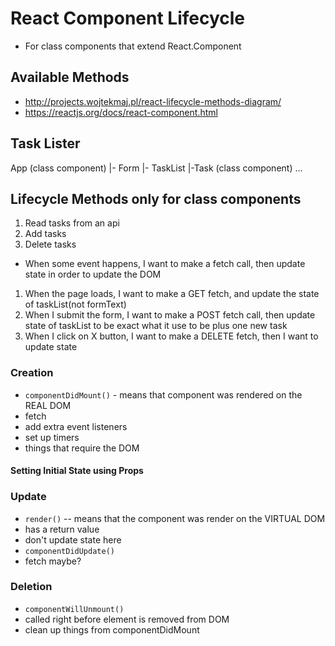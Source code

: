 # React Component Lifecycle
- For class components that extend React.Component

## Available Methods
- http://projects.wojtekmaj.pl/react-lifecycle-methods-diagram/
- https://reactjs.org/docs/react-component.html

## Task Lister
App (class component)
 |- Form
 |- TaskList
      |-Task (class component)
        ...


## Lifecycle Methods only for class components
1. Read tasks from an api
2. Add tasks
3. Delete tasks

- When some event happens, I want to make a fetch call,
   then update state in order to update the DOM

1. When the page loads, I want to make a GET fetch, and update the state of taskList(not formText)
2. When I submit the form, I want to make a POST fetch call, then update state of taskList to be exact what it use to be plus one new task
3. When I click on X button, I want to make a DELETE fetch, then I want to update state 

### Creation
- `componentDidMount()` - means that component was rendered on the REAL DOM
 - fetch
 - add extra event listeners
 - set up timers
 - things that require the DOM

#### Setting Initial State using Props

### Update
- `render()` -- means that the component was render on the VIRTUAL DOM
 - has a return value
 - don't update state here
- `componentDidUpdate()`
 - fetch maybe?

### Deletion
 - `componentWillUnmount()`
  - called right before element is removed from DOM
  - clean up things from componentDidMount

